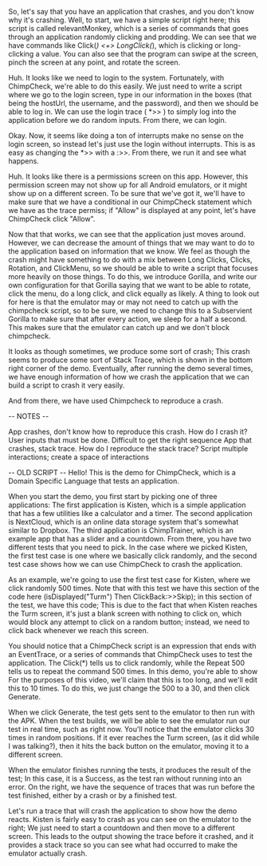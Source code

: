 So, let's say that you have an application that crashes, and you don't know why it's crashing. Well, to start, we have a simple script right here; this script is called relevantMonkey, which is a series of commands that goes through an application randomly clicking and prodding. We can see that we have commands like Click(*) <+> LongClick(*), which is clicking or long-clicking a value. You can also see that the program can swipe at the screen, pinch the screen at any point, and rotate the screen.

Huh. It looks like we need to login to the system. Fortunately, with ChimpCheck, we're able to do this easily. We just need to write a script where we go to the login screen, type in our information in the boxes (that being the hostUrl, the username, and the password), and then we should be able to log in. We can use the login trace ( *>> ) to simply log into the application before we do random inputs. From there, we can login.

Okay. Now, it seems like doing a ton of interrupts make no sense on the login screen, so instead let's just use the login without interrupts. This is as easy as changing the *>> with a :>>. From there, we run it and see what happens.

Huh. It looks like there is a permissions screen on this app. However, this permission screen may not show up for all Android emulators, or it might show up on a different screen. To be sure that we've got it, we'll have to make sure that we have a conditional in our ChimpCheck statement which we have as the trace permiss; if "Allow" is displayed at any point, let's have ChimpCheck click "Allow". 

Now that that works, we can see that the application just moves around. However, we can decrease the amount of things that we may want to do to the application based on information that we know. We feel as though the crash might have something to do with a mix between Long Clicks, Clicks, Rotation, and ClickMenu, so we should be able to write a script that focuses more heavily on those things. To do this, we introduce Gorilla, and write our own configuration for that Gorilla saying that we want to be able to rotate, click the menu, do a long click, and click equally as likely. A thing to look out for here is that the emulator may or may not need to catch up with the chimpcheck script, so to be sure, we need to change this to a Subservient Gorilla to make sure that after every action, we sleep for a half a second. This makes sure that the emulator can catch up and we don't block chimpcheck.

It looks as though sometimes, we produce some sort of crash; This crash seems to produce some sort of Stack Trace, which is shown in the bottom right corner of the demo. Eventually, after running the demo several times, we have enough information of how we crash the application that we can build a script to crash it very easily.

And from there, we have used Chimpcheck to reproduce a crash.

-- NOTES --

App crashes, don't know how to reproduce this crash.
	How do I crash it? User inputs that must be done. Difficult to get the right sequence
	App that crashes, stack trace.
	How do I reproduce the stack trace?
	Script multiple interactions; create a space of interactions
	
-- OLD SCRIPT --
Hello! This is the demo for ChimpCheck, which is a Domain Specific Language that tests an application. 

When you start the demo, you first start by picking one of three applications: The first application is Kisten, which is a simple application that has a few utilities like a calculator and a timer. The second application is NextCloud, which is an online data storage system that's somewhat similar to Dropbox. The third application is ChimpTrainer, which is an example app that has a slider and a countdown. From there, you have two different tests that you need to pick. In the case where we picked Kisten, the first test case is one where we basically click randomly, and the second test case shows how we can use ChimpCheck to crash the application.

As an example, we're going to use the first test case for Kisten, where we click randomly 500 times. Note that with this test we have this section of the code here (isDisplayed(\"Turm\") Then ClickBack:>>Skip); in this section of the test, we have this code; This is due to the fact that when Kisten reaches the Turm screen, it's just a blank screen with nothing to click on, which would block any attempt to click on a random button; instead, we need to click back whenever we reach this screen.

You should notice that a ChimpCheck script is an expression that ends with an EventTrace, or a series of commands that ChimpCheck uses to test the application. The Click(*) tells us to click randomly, while the Repeat 500 tells us to repeat the command 500 times. In this demo, you're able to show  For the purposes of this video, we'll claim that this is too long, and we'll edit this to 10 times. To do this, we just change the 500 to a 30, and then click Generate.

When we click Generate, the test gets sent to the emulator to then run with the APK. When the test builds, we will be able to see the emulator run our test in real time, such as right now. You'll notice that the emulator clicks 30 times in random positions. If it ever reaches the Turm screen, (as it did while I was talking?), then it hits the back button on the emulator, moving it to a different screen.

When the emulator finishes running the tests, it produces the result of the test; In this case, it is a Success, as the test ran without running into an error. On the right, we have the sequence of traces that was run before the test finished, either by a crash or by a finished test.

Let's run a trace that will crash the application to show how the demo reacts. Kisten is fairly easy to crash as you can see on the emulator to the right; We just need to start a countdown and then move to a different screen. This leads to the output showing the trace before it crashed, and it provides a stack trace so you can see what had occurred to make the emulator actually crash. 
